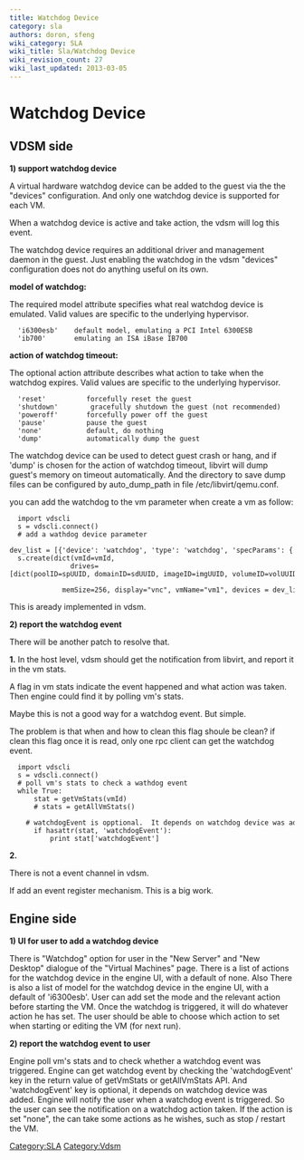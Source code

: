 ```yaml
---
title: Watchdog Device
category: sla
authors: doron, sfeng
wiki_category: SLA
wiki_title: Sla/Watchdog Device
wiki_revision_count: 27
wiki_last_updated: 2013-03-05
---
```


# Watchdog Device

## **VDSM side**

**1) support watchdog device**

A virtual hardware watchdog device can be added to the guest via the the "devices" configuration. And only one watchdog device is supported for each VM.

When a watchdog device is active and take action, the vdsm will log this event.

The watchdog device requires an additional driver and management daemon in the guest. Just enabling the watchdog in the vdsm "devices" configuration does not do anything useful on its own.

**model of watchdog:**

The required model attribute specifies what real watchdog device is emulated. Valid values are specific to the underlying hypervisor.

      'i6300esb'    default model, emulating a PCI Intel 6300ESB
      'ib700'       emulating an ISA iBase IB700

**action of watchdog timeout:**

The optional action attribute describes what action to take when the watchdog expires. Valid values are specific to the underlying hypervisor.

      'reset'          forcefully reset the guest 
      'shutdown'        gracefully shutdown the guest (not recommended)
      'poweroff'       forcefully power off the guest
      'pause'          pause the guest
      'none'           default, do nothing
      'dump'           automatically dump the guest

The watchdog device can be used to detect guest crash or hang, and if 'dump' is chosen for the action of watchdog timeout, libvirt will dump guest's memory on timeout automatically. And the directory to save dump files can be configured by auto_dump_path in file /etc/libvirt/qemu.conf.

you can add the watchdog to the vm parameter when create a vm as follow:

      import vdscli
      s = vdscli.connect()
      # add a wathdog device parameter
      dev_list = [{'device': 'watchdog', 'type': 'watchdog', 'specParams': {'model': 'i6300esb', 'action': "none"}}
      s.create(dict(vmId=vmId,
                   drives=[dict(poolID=spUUID, domainID=sdUUID, imageID=imgUUID, volumeID=volUUID)],
                   memSize=256, display="vnc", vmName="vm1", devices = dev_list,)

This is aready implemented in vdsm.

**2) report the watchdog event**

There will be another patch to resolve that.

**1.** In the host level, vdsm should get the notification from libvirt, and report it in the vm stats.

A flag in vm stats indicate the event happened and what action was taken. Then engine could find it by polling vm's stats.

Maybe this is not a good way for a watchdog event. But simple.

The problem is that when and how to clean this flag shoule be clean? if clean this flag once it is read, only one rpc client can get the watchdog event.

      import vdscli
      s = vdscli.connect()
      # poll vm's stats to check a wathdog event 
      while True:
          stat = getVmStats(vmId)
          # stats = getAllVmStats()
          # watchdogEvent is opptional.  It depends on watchdog device was added.  
          if hasattr(stat, 'watchdogEvent'):
              print stat['watchdogEvent']

**2.**

There is not a event channel in vdsm.

If add an event register mechanism. This is a big work.

## **Engine side**

**1) UI for user to add a watchdog device**

There is "Watchdog" option for user in the "New Server" and "New Desktop" dialogue of the "Virtual Machines" page. There is a list of actions for the watchdog device in the engine UI, with a default of none. Also There is also a list of model for the watchdog device in the engine UI, with a default of 'i6300esb'. User can add set the mode and the relevant action before starting the VM. Once the watchdog is triggered, it will do whatever action he has set. The user should be able to choose which action to set when starting or editing the VM (for next run).

**2) report the watchdog event to user**

Engine poll vm's stats and to check whether a watchdog event was triggered. Engine can get watchdog event by checking the 'watchdogEvent' key in the return value of getVmStats or getAllVmStats API. And 'watchdogEvent' key is optional, it depends on watchdog device was added. Engine will notify the user when a watchdog event is triggered. So the user can see the notification on a watchdog action taken. If the action is set "none", the can take some actions as he wishes, such as stop / restart the VM.

<Category:SLA> <Category:Vdsm>
